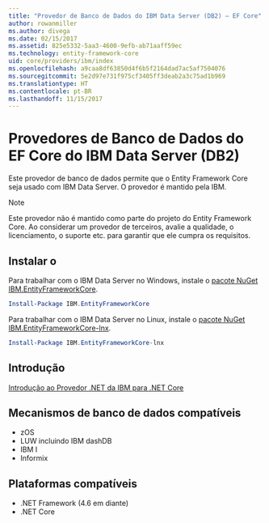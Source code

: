 ```yaml
---
title: "Provedor de Banco de Dados do IBM Data Server (DB2) – EF Core"
author: rowanmiller
ms.author: divega
ms.date: 02/15/2017
ms.assetid: 825e5332-5aa3-4600-9efb-ab71aaff59ec
ms.technology: entity-framework-core
uid: core/providers/ibm/index
ms.openlocfilehash: a9caa8df63850d4f6b5f2164dad7ac5af7504076
ms.sourcegitcommit: 5e2d97e731f975cf3405ff3deab2a3c75ad1b969
ms.translationtype: HT
ms.contentlocale: pt-BR
ms.lasthandoff: 11/15/2017
---
```

# <a name="ibm-data-server-db2-ef-core-database-providers"></a>Provedores de Banco de Dados do EF Core do IBM Data Server (DB2)

Este provedor de banco de dados permite que o Entity Framework Core seja usado com IBM Data Server. O provedor é mantido pela IBM.

> [!NOTE]  
> Este provedor não é mantido como parte do projeto do Entity Framework Core. Ao considerar um provedor de terceiros, avalie a qualidade, o licenciamento, o suporte etc. para garantir que ele cumpra os requisitos.

## <a name="install"></a>Instalar o

Para trabalhar com o IBM Data Server no Windows, instale o [pacote NuGet IBM.EntityFrameworkCore](https://www.nuget.org/packages/IBM.EntityFrameworkCore).

``` powershell
Install-Package IBM.EntityFrameworkCore
```

Para trabalhar com o IBM Data Server no Linux, instale o [pacote NuGet IBM.EntityFrameworkCore-lnx](https://www.nuget.org/packages/IBM.EntityFrameworkCore-lnx).

``` powershell
Install-Package IBM.EntityFrameworkCore-lnx
```

## <a name="get-started"></a>Introdução

[Introdução ao Provedor .NET da IBM para .NET Core](https://www.ibm.com/developerworks/community/blogs/96960515-2ea1-4391-8170-b0515d08e4da/entry/DB2DotnetCore?lang=en)

## <a name="supported-database-engines"></a>Mecanismos de banco de dados compatíveis

* zOS
* LUW incluindo IBM dashDB
* IBM I
* Informix

## <a name="supported-platforms"></a>Plataformas compatíveis

* .NET Framework (4.6 em diante)
* .NET Core

